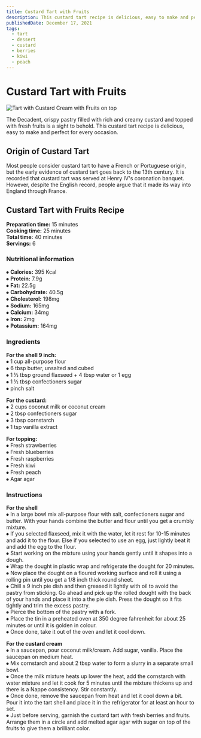 ```yaml
---
title: Custard Tart with Fruits
description: This custard tart recipe is delicious, easy to make and perfect for every occasion.
publishedDate: December 17, 2021
tags:
  - tart
  - dessert
  - custard
  - berries
  - kiwi
  - peach
---
```


# Custard Tart with Fruits

![Tart with Custard Cream with Fruits on top](/custardberries.jpg "image")

The Decadent, crispy pastry filled with rich and creamy custard and topped with fresh fruits is a sight to behold. This custard tart recipe is delicious, easy to make and perfect for every occasion.

## Origin of Custard Tart

Most people consider custard tart to have a French or Portuguese origin, but the early evidence of custard tart goes back to the 13th century. It is recorded that custard tart was served at Henry IV&#39;s coronation banquet. However, despite the English record, people argue that it made its way into England through France.

## Custard Tart with Fruits Recipe

**Preparation time:** 15 minutes  
**Cooking time:** 25 minutes  
**Total time:** 40 minutes  
**Servings:** 6

### Nutritional information

⦁ **Calories:** 395 Kcal  
⦁ **Protein:** 7.9g  
⦁ **Fat:** 22.5g  
⦁ **Carbohydrate:** 40.5g  
⦁ **Cholesterol:** 198mg  
⦁ **Sodium:** 165mg  
⦁ **Calcium:** 34mg  
⦁ **Iron:** 2mg  
⦁ **Potassium:** 164mg

### Ingredients

**For the shell 9 inch:**  
⦁ 1 cup all-purpose flour  
⦁ 6 tbsp butter, unsalted and cubed  
⦁ 1 ½ tbsp ground flaxseed + 4 tbsp water or 1 egg  
⦁ 1 ½ tbsp confectioners sugar  
⦁ pinch salt

**For the custard:**  
⦁ 2 cups coconut milk or coconut cream  
⦁ 2 tbsp confectioners sugar  
⦁ 3 tbsp cornstarch  
⦁ 1 tsp vanilla extract

**For topping:**  
⦁ Fresh strawberries  
⦁ Fresh blueberries  
⦁ Fresh raspberries  
⦁ Fresh kiwi  
⦁ Fresh peach  
⦁ Agar agar

### Instructions

**For the shell**  
⦁ In a large bowl mix all-purpose flour with salt, confectioners sugar and butter. With your hands combine the butter and flour until you get a crumbly mixture.  
⦁ If you selected flaxseed, mix it with the water, let it rest for 10-15 minutes and add it to the flour. Else if you selected to use an egg, just lightly beat it and add the egg to the flour.  
⦁ Start working on the mixture using your hands gently until it shapes into a dough.  
⦁ Wrap the dought in plastic wrap and refrigerate the dought for 20 minutes.  
⦁ Now place the dought on a floured working surface and roll it using a rolling pin until you get a 1/8 inch thick round sheet.  
⦁ Chill a 9 inch pie dish and then greased it lightly with oil to avoid the pastry from sticking. Go ahead and pick up the rolled dought with the back of your hands and place it into a the pie dish. Press the dought so it fits tightly and trim the excess pastry.  
⦁ Pierce the bottom of the pastry with a fork.  
⦁ Place the tin in a preheated oven at 350 degree fahrenheit for about 25 minutes or until it is golden in colour.  
⦁ Once done, take it out of the oven and let it cool down.

**For the custard cream**  
⦁ In a saucepan, pour coconut milk/cream. Add sugar, vanilla. Place the saucepan on medium heat.  
⦁ Mix cornstarch and about 2 tbsp water to form a slurry in a separate small bowl.  
⦁ Once the milk mixture heats up lower the heat, add the cornstarch with water mixture and let it cook for 5 minutes until the mixture thickens up and there is a Nappe consistency. Stir constantly.  
⦁ Once done, remove the saucepan from heat and let it cool down a bit. Pour it into the tart shell and place it in the refrigerator for at least an hour to set.  
⦁ Just before serving, garnish the custard tart with fresh berries and fruits. Arrange them in a circle and add melted agar agar with sugar on top of the fruits to give them a brilliant color.
